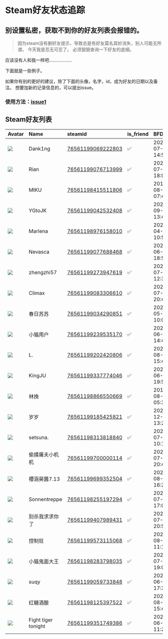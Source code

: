 # Steam好友状态追踪
## 别设置私密，获取不到你的好友列表会报错的。

> 因为steam没有删好友提示，导致总是有好友莫名其妙消失，别人可能无所谓，
> 今天我是忍无可忍了。 必须狠狠查询一下好友的底细。

应该没有人和我一样吧………………

下面就是一些例子。

如果你有别的更好的建议，除了下面的头像，名字，id，成为好友的日期以及备注。 想要加新的记录信息的，可以提出issue。

### 使用方法：[issue1](https://github.com/systemannounce/SteamFriends/issues/1)



## Steam好友列表
| Avatar                                                                            | Name                | steamid                                                                     | is_friend   | BFD                 | removed_time   | Remark   |
|:----------------------------------------------------------------------------------|:--------------------|:----------------------------------------------------------------------------|:------------|:--------------------|:---------------|:---------|
| ![](https://avatars.steamstatic.com/e127328a80191084d2ea09b28ba2e2d7e3f9941b.jpg) | Dank1ng             | [76561199069222803](https://steamcommunity.com/profiles/76561199069222803/) | ✅           | 2024-07-03 14:50:23 |                |          |
| ![](https://avatars.steamstatic.com/86a592cf38bc8f761442f068fca1a35712834e68.jpg) | Rian                | [76561199076713999](https://steamcommunity.com/profiles/76561199076713999/) | ✅           | 2024-07-29 18:07:53 |                |          |
| ![](https://avatars.steamstatic.com/7100dfd2b813ccf2fef0947f9209c4bb66b3c260.jpg) | MIKU                | [76561198415511806](https://steamcommunity.com/profiles/76561198415511806/) | ✅           | 2018-08-08 07:46:06 |                |          |
| ![](https://avatars.steamstatic.com/f46a7ef0f2d3cb1c5c83d33525b17924963b28d8.jpg) | YGtoJK              | [76561199042532408](https://steamcommunity.com/profiles/76561199042532408/) | ✅           | 2022-09-16 13:47:45 |                |          |
| ![](https://avatars.steamstatic.com/59788cf0f9efc2a041e7f2ec684af1c8459c7ec7.jpg) | Marlena             | [76561198976158010](https://steamcommunity.com/profiles/76561198976158010/) | ✅           | 2023-04-17 10:57:45 |                |          |
| ![](https://avatars.steamstatic.com/ccd3de20926234a2b44eb363ea1d17bdda1f890f.jpg) | Nevasca             | [76561199077688468](https://steamcommunity.com/profiles/76561199077688468/) | ✅           | 2024-06-01 18:55:56 |                |          |
| ![](https://avatars.steamstatic.com/fef49e7fa7e1997310d705b2a6158ff8dc1cdfeb.jpg) | zhengzhi57          | [76561199273947619](https://steamcommunity.com/profiles/76561199273947619/) | ✅           | 2024-07-18 12:39:50 |                |          |
| ![](https://avatars.steamstatic.com/b9df8dc08160923f952edd1415bd2a860bd07069.jpg) | Climax              | [76561199083306610](https://steamcommunity.com/profiles/76561199083306610/) | ✅           | 2024-07-28 20:46:45 |                |          |
| ![](https://avatars.steamstatic.com/fef49e7fa7e1997310d705b2a6158ff8dc1cdfeb.jpg) | 春日苏苏                | [76561199034290851](https://steamcommunity.com/profiles/76561199034290851/) | ✅           | 2024-05-13 10:07:41 |                |          |
| ![](https://avatars.steamstatic.com/3fd5cd37694e02f0daa6e0f657ac3c31961375f0.jpg) | 小猫用户                | [76561199239535170](https://steamcommunity.com/profiles/76561199239535170/) | ✅           | 2024-06-16 14:46:40 |                |          |
| ![](https://avatars.steamstatic.com/e6ca2375675e7700908a1988f6c7bf3ff285b08f.jpg) | L.                  | [76561199202420806](https://steamcommunity.com/profiles/76561199202420806/) | ✅           | 2024-08-07 15:41:12 |                |          |
| ![](https://avatars.steamstatic.com/d3eb39d70f297a4191bea908797cd7972a77ad86.jpg) | KingJU              | [76561199337774046](https://steamcommunity.com/profiles/76561199337774046/) | ✅           | 2024-06-17 19:54:42 |                |          |
| ![](https://avatars.steamstatic.com/6614347a60e63460480b30102ccecbf0c0bfdddc.jpg) | 林挽                  | [76561198866550669](https://steamcommunity.com/profiles/76561198866550669/) | ✅           | 2019-08-01 05:38:01 |                |          |
| ![](https://avatars.steamstatic.com/e1634a56bffffdc737807289e5163d8e62df8c1e.jpg) | 岁岁                  | [76561199185425821](https://steamcommunity.com/profiles/76561199185425821/) | ✅           | 2022-12-26 13:27:51 |                |          |
| ![](https://avatars.steamstatic.com/92c669e44bebd106a94c578a07e655ce846891e5.jpg) | setsuna.            | [76561198313818840](https://steamcommunity.com/profiles/76561198313818840/) | ✅           | 2023-07-28 10:10:47 |                |          |
| ![](https://avatars.steamstatic.com/40bf29a0a7d3e4a36e64456677985317e46ff3de.jpg) | 偷摸屠夫小机机             | [76561199700000114](https://steamcommunity.com/profiles/76561199700000114/) | ✅           | 2024-07-08 20:40:18 |                |          |
| ![](https://avatars.steamstatic.com/51bb78fd07a616dffa959c285ad0951a7ece4680.jpg) | 櫻涵昊醬7.13            | [76561199699352504](https://steamcommunity.com/profiles/76561199699352504/) | ✅           | 2024-08-10 16:26:31 |                |          |
| ![](https://avatars.steamstatic.com/7ee981728f2aabed59396e47e4201b210a746564.jpg) | Sonnentreppe        | [76561198255197294](https://steamcommunity.com/profiles/76561198255197294/) | ✅           | 2024-07-29 17:03:53 |                |          |
| ![](https://avatars.steamstatic.com/49fb7de0319d620b2983dbcc0ffa1e7529c0c5ad.jpg) | 别杀我求求你了             | [76561199407989431](https://steamcommunity.com/profiles/76561199407989431/) | ✅           | 2024-07-28 20:55:22 |                |          |
| ![](https://avatars.steamstatic.com/d94eeb7d936fe548ca0d07a04664705e23cb8063.jpg) | 控制狂                 | [76561199573115068](https://steamcommunity.com/profiles/76561199573115068/) | ✅           | 2024-08-08 11:19:35 |                |          |
| ![](https://avatars.steamstatic.com/9ab854c23ad39c58c4a0dcb78a9104a2cd9691d4.jpg) | 小猫鬼面大王              | [76561198283798035](https://steamcommunity.com/profiles/76561198283798035/) | ✅           | 2024-07-08 19:07:12 |                |          |
| ![](https://avatars.steamstatic.com/c302f52153c4b0232974ad9e67db044b6ddb2077.jpg) | suqy                | [76561199059733848](https://steamcommunity.com/profiles/76561199059733848/) | ✅           | 2024-06-04 17:32:15 |                |          |
| ![](https://avatars.steamstatic.com/e33c3f7a18a1a744a0a6e04f8fec6be945d85ba5.jpg) | 红糖酒酿                | [76561198125397522](https://steamcommunity.com/profiles/76561198125397522/) | ✅           | 2024-08-07 15:41:12 |                |          |
| ![](https://avatars.steamstatic.com/5e7bfd372454368ad63dd025f0bcf76950cceffa.jpg) | Fight tiger tonight | [76561199351749386](https://steamcommunity.com/profiles/76561199351749386/) | ✅           | 2024-06-29 11:29:46 |                |          |